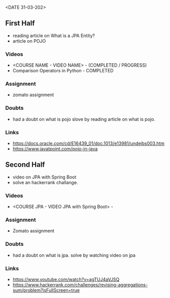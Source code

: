 <DATE 31-03-202>

## First Half

- reading article on What is a JPA Entity?
- article on POJO

### Videos

- <COURSE NAME - VIDEO NAME> - <STATUS> (COMPLETED / PROGRESS)
- Comparison Operators in Python - COMPLETED

### Assignment 

- zomato assignment <In-progress>

### Doubts

- had a doubt on what is pojo
	slove by reading article on what is pojo.

### Links

- https://docs.oracle.com/cd/E16439_01/doc.1013/e13981/undejbs003.htm 
- https://www.javatpoint.com/pojo-in-java

## Second Half

- video on JPA with Spring Boot
- solve an hackerrank challange.

### Videos

- <COURSE JPA  - VIDEO JPA with Spring Boot> - <done>

### Assignment 

- Zomato assignment <In-progress>

### Doubts

- had a doubt on what is jpa.
	solve by watching video on jpa

### Links

- https://www.youtube.com/watch?v=agTUJ4aVJSQ
- https://www.hackerrank.com/challenges/revising-aggregations-sum/problem?isFullScreen=true